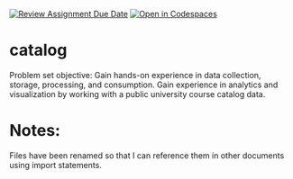 [![Review Assignment Due Date](https://classroom.github.com/assets/deadline-readme-button-22041afd0340ce965d47ae6ef1cefeee28c7c493a6346c4f15d667ab976d596c.svg)](https://classroom.github.com/a/MAgpvTrm)
[![Open in Codespaces](https://classroom.github.com/assets/launch-codespace-2972f46106e565e64193e422d61a12cf1da4916b45550586e14ef0a7c637dd04.svg)](https://classroom.github.com/open-in-codespaces?assignment_repo_id=16143480)
# catalog
Problem set objective: Gain hands-on experience in data collection, storage, processing, and consumption. Gain experience in analytics and visualization by working with a public university course catalog data.

# Notes:
Files have been renamed so that I can reference them in other documents
using import statements.